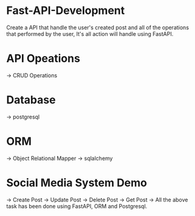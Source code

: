 # Fast-API-Development
Create a API that handle the user's created post and all of the operations that performed by the user, It's all action will handle using FastAPI.

# API Opeations
-> CRUD Operations

# Database
-> postgresql

# ORM 
-> Object Relational Mapper
-> sqlalchemy

# Social Media System Demo
-> Create Post
-> Update Post
-> Delete Post
-> Get Post
-> All the above task has been done using FastAPI, ORM and Postgresql.


